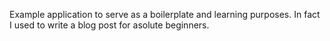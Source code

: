 Example application to serve as a boilerplate and learning purposes. In fact I used to write a blog post for asolute beginners.